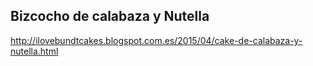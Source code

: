 ## Bizcocho de calabaza y Nutella

http://ilovebundtcakes.blogspot.com.es/2015/04/cake-de-calabaza-y-nutella.html
